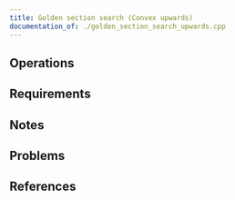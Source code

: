 ```yaml
---
title: Golden section search (Convex upwards)
documentation_of: ./golden_section_search_upwards.cpp
---
```


## Operations

## Requirements

## Notes

## Problems

## References
